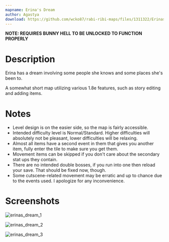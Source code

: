 ```yaml
---
mapname: Erina's Dream
author: Agastya
download: https://github.com/wcko87/rabi-ribi-maps/files/1311322/Erinas_Dream.zip
---
```


**NOTE: REQUIRES BUNNY HELL TO BE UNLOCKED TO FUNCTION PROPERLY**

# Description
Erina has a dream involving some people she knows and some places she's been to.

A somewhat short map utilizing various 1.8e features, such as story editing and adding items.

# Notes
* Level design is on the easier side, so the map is fairly accessible.
* Intended difficulty level is Normal/Standard. Higher difficulties will absolutely not be pleasant, lower difficulties will be relaxing.
* Almost all items have a second event in them that gives you another item, fully enter the tile to make sure you get them.
* Movement items can be skipped if you don't care about the secondary stat ups they contain.
* There are no intended double bosses, if you run into one then reload your save. That should be fixed now, though.
* Some cutscene-related movement may be erratic and up to chance due to the events used. I apologize for any inconvenience.


# Screenshots
![erinas_dream_1](https://user-images.githubusercontent.com/27341392/30551643-afe6f444-9ccd-11e7-8017-9c9a279cdf1b.jpg)

![erinas_dream_2](https://user-images.githubusercontent.com/27341392/30551642-afe05e40-9ccd-11e7-9da6-012cf4379165.jpg)

![erinas_dream_3](https://user-images.githubusercontent.com/27341392/30551641-afac6ef0-9ccd-11e7-8936-080b899ac485.jpg)
